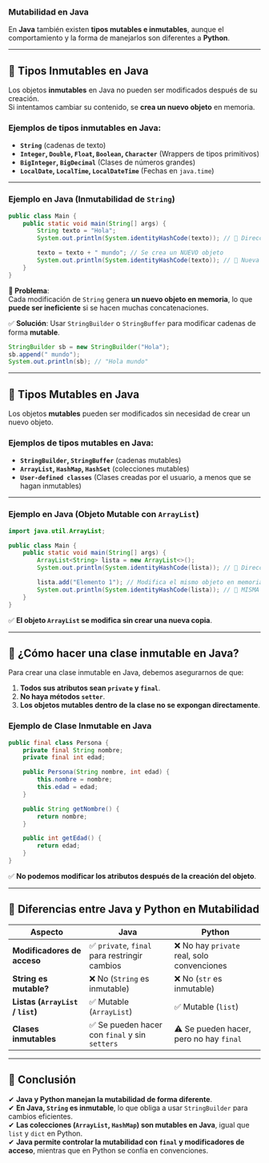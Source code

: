 ### **Mutabilidad en Java**  

En **Java** también existen **tipos mutables e inmutables**, aunque el comportamiento y la forma de manejarlos son diferentes a **Python**.

---

## **🔹 Tipos Inmutables en Java**  
Los objetos **inmutables** en Java no pueden ser modificados después de su creación.  
Si intentamos cambiar su contenido, se **crea un nuevo objeto** en memoria.  

### **Ejemplos de tipos inmutables en Java**:
- **`String`** (cadenas de texto)
- **`Integer`, `Double`, `Float`, `Boolean`, `Character`** (Wrappers de tipos primitivos)
- **`BigInteger`, `BigDecimal`** (Clases de números grandes)
- **`LocalDate`, `LocalTime`, `LocalDateTime`** (Fechas en `java.time`)

---

### **Ejemplo en Java (Inmutabilidad de `String`)**
```java
public class Main {
    public static void main(String[] args) {
        String texto = "Hola";
        System.out.println(System.identityHashCode(texto)); // 📌 Dirección en memoria

        texto = texto + " mundo"; // Se crea un NUEVO objeto
        System.out.println(System.identityHashCode(texto)); // 📌 Nueva dirección en memoria
    }
}
```
**🔴 Problema**:  
Cada modificación de `String` genera **un nuevo objeto en memoria**, lo que **puede ser ineficiente** si se hacen muchas concatenaciones.  

✅ **Solución**: Usar `StringBuilder` o `StringBuffer` para modificar cadenas de forma **mutable**.
```java
StringBuilder sb = new StringBuilder("Hola");
sb.append(" mundo");
System.out.println(sb); // "Hola mundo"
```

---

## **🔹 Tipos Mutables en Java**  
Los objetos **mutables** pueden ser modificados sin necesidad de crear un nuevo objeto.

### **Ejemplos de tipos mutables en Java**:
- **`StringBuilder`, `StringBuffer`** (cadenas mutables)
- **`ArrayList`, `HashMap`, `HashSet`** (colecciones mutables)
- **`User-defined classes`** (Clases creadas por el usuario, a menos que se hagan inmutables)

---

### **Ejemplo en Java (Objeto Mutable con `ArrayList`)**
```java
import java.util.ArrayList;

public class Main {
    public static void main(String[] args) {
        ArrayList<String> lista = new ArrayList<>();
        System.out.println(System.identityHashCode(lista)); // 📌 Dirección en memoria

        lista.add("Elemento 1"); // Modifica el mismo objeto en memoria
        System.out.println(System.identityHashCode(lista)); // 📌 MISMA dirección en memoria
    }
}
```
✅ **El objeto `ArrayList` se modifica sin crear una nueva copia**.

---

## **🔹 ¿Cómo hacer una clase inmutable en Java?**  
Para crear una clase inmutable en Java, debemos asegurarnos de que:
1. **Todos sus atributos sean `private` y `final`**.
2. **No haya métodos `setter`**.
3. **Los objetos mutables dentro de la clase no se expongan directamente**.

### **Ejemplo de Clase Inmutable en Java**
```java
public final class Persona {
    private final String nombre;
    private final int edad;

    public Persona(String nombre, int edad) {
        this.nombre = nombre;
        this.edad = edad;
    }

    public String getNombre() {
        return nombre;
    }

    public int getEdad() {
        return edad;
    }
}
```
✅ **No podemos modificar los atributos después de la creación del objeto**.

---

## **🔹 Diferencias entre Java y Python en Mutabilidad**
| Aspecto | Java | Python |
|---------|------|--------|
| **Modificadores de acceso** | ✅ `private`, `final` para restringir cambios | ❌ No hay `private` real, solo convenciones |
| **String es mutable?** | ❌ No (`String` es inmutable) | ❌ No (`str` es inmutable) |
| **Listas (`ArrayList` / `list`)** | ✅ Mutable (`ArrayList`) | ✅ Mutable (`list`) |
| **Clases inmutables** | ✅ Se pueden hacer con `final` y sin `setters` | ⚠️ Se pueden hacer, pero no hay `final` |

---

## **📌 Conclusión**
✔ **Java y Python manejan la mutabilidad de forma diferente**.  
✔ **En Java, `String` es inmutable**, lo que obliga a usar `StringBuilder` para cambios eficientes.  
✔ **Las colecciones (`ArrayList`, `HashMap`) son mutables en Java**, igual que `list` y `dict` en Python.  
✔ **Java permite controlar la mutabilidad con `final` y modificadores de acceso**, mientras que en Python se confía en convenciones.  

